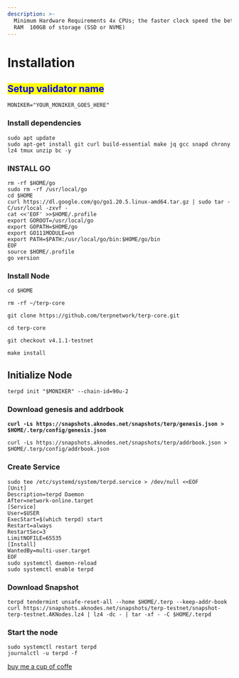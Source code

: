 ```yaml
---
description: >-
  Minimum Hardware Requirements 4x CPUs; the faster clock speed the better  8GB
  RAM  100GB of storage (SSD or NVME)
---
```


# Installation

## <mark style="color:blue;">Setup validator name</mark> <a href="#setup-validator-name" id="setup-validator-name"></a>

```
MONIKER="YOUR_MONIKER_GOES_HERE"
```

### Install dependencies <a href="#install-dependencies" id="install-dependencies"></a>

```
sudo apt update
sudo apt-get install git curl build-essential make jq gcc snapd chrony lz4 tmux unzip bc -y
```

### **INSTALL GO**

```
rm -rf $HOME/go
sudo rm -rf /usr/local/go
cd $HOME
curl https://dl.google.com/go/go1.20.5.linux-amd64.tar.gz | sudo tar -C/usr/local -zxvf -
cat <<'EOF' >>$HOME/.profile
export GOROOT=/usr/local/go
export GOPATH=$HOME/go
export GO111MODULE=on
export PATH=$PATH:/usr/local/go/bin:$HOME/go/bin
EOF
source $HOME/.profile
go version
```

### Install Node

```
cd $HOME

rm -rf ~/terp-core

git clone https://github.com/terpnetwork/terp-core.git

cd terp-core

git checkout v4.1.1-testnet

make install

```

## **Initialize Node**

```
terpd init "$MONIKER" --chain-id=90u-2
```

### Download genesis and addrbook

<pre><code><strong>curl -Ls https://snapshots.aknodes.net/snapshots/terp/genesis.json > $HOME/.terp/config/genesis.json
</strong></code></pre>

```
curl -Ls https://snapshots.aknodes.net/snapshots/terp/addrbook.json > $HOME/.terp/config/addrbook.json
```

### **Create Service**

```
sudo tee /etc/systemd/system/terpd.service > /dev/null <<EOF
[Unit]
Description=terpd Daemon
After=network-online.target
[Service]
User=$USER
ExecStart=$(which terpd) start
Restart=always
RestartSec=3
LimitNOFILE=65535
[Install]
WantedBy=multi-user.target
EOF
sudo systemctl daemon-reload
sudo systemctl enable terpd
```

### **Download Snapshot**

```
terpd tendermint unsafe-reset-all --home $HOME/.terp --keep-addr-book 
curl https://snapshots.aknodes.net/snapshots/terp-testnet/snapshot-terp-testnet.AKNodes.lz4 | lz4 -dc - | tar -xf - -C $HOME/.terpd
```

### Start the node

```
sudo systemctl restart terpd
journalctl -u terpd -f
```

[buy me a cup of coffe](https://www.paypal.com/paypalme/AbdelAkridi?country.x=NL\&locale.x=en\_US)
